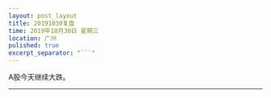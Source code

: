 ```yaml
---
layout: post_layout
title: 20191030复盘
time: 2019年10月30日 星期三
location: 广州
pulished: true
excerpt_separator: "```"
---
```



A股今天继续大跌。

-------------------------------------------------------
